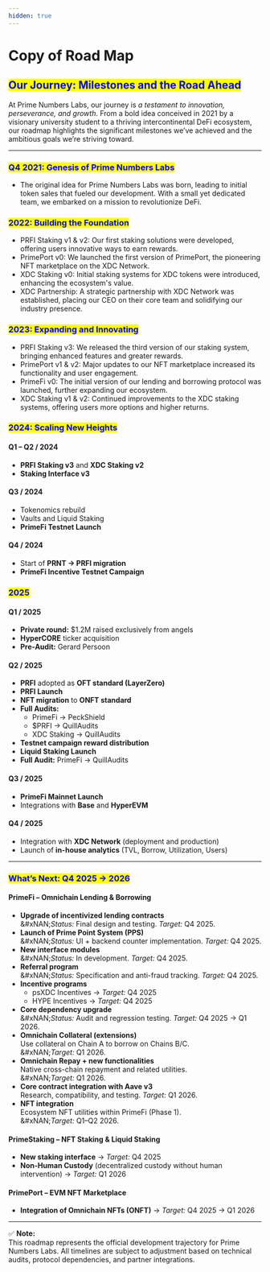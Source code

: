 ```yaml
---
hidden: true
---
```


# Copy of Road Map

## <mark style="color:blue;">Our Journey: Milestones and the Road Ahead</mark>

At Prime Numbers Labs, our journey is _a testament to innovation, perseverance, and growth_. From a bold idea conceived in 2021 by a visionary university student to a thriving intercontinental DeFi ecosystem, our roadmap highlights the significant milestones we’ve achieved and the ambitious goals we’re striving toward.

***

### <mark style="color:blue;">Q4 2021: Genesis of Prime Numbers Labs</mark>

* The original idea for Prime Numbers Labs was born, leading to initial token sales that fueled our development. With a small yet dedicated team, we embarked on a mission to revolutionize DeFi.

### <mark style="color:blue;">**2022: Building the Foundation**</mark>

* PRFI Staking v1 & v2: Our first staking solutions were developed, offering users innovative ways to earn rewards.
* PrimePort v0: We launched the first version of PrimePort, the pioneering NFT marketplace on the XDC Network.
* XDC Staking v0: Initial staking systems for XDC tokens were introduced, enhancing the ecosystem's value.
* XDC Partnership: A strategic partnership with XDC Network was established, placing our CEO on their core team and solidifying our industry presence.

### <mark style="color:blue;">**2023: Expanding and Innovating**</mark>

* PRFI Staking v3: We released the third version of our staking system, bringing enhanced features and greater rewards.
* PrimePort v1 & v2: Major updates to our NFT marketplace increased its functionality and user engagement.
* PrimeFi v0: The initial version of our lending and borrowing protocol was launched, further expanding our ecosystem.
* XDC Staking v1 & v2: Continued improvements to the XDC staking systems, offering users more options and higher returns.

### <mark style="color:blue;">**2024: Scaling New Heights**</mark>

#### **Q1 – Q2 / 2024**

* **PRFI Staking v3** and **XDC Staking v2**
* **Staking Interface v3**

#### **Q3 / 2024**

* Tokenomics rebuild
* Vaults and Liquid Staking
* **PrimeFi Testnet Launch**

#### **Q4 / 2024**

* Start of **PRNT → PRFI migration**
* **PrimeFi Incentive Testnet Campaign**

### <mark style="color:blue;">**2025**</mark>

#### **Q1 / 2025**

* **Private round:** $1.2M raised exclusively from angels
* **HyperCORE** ticker acquisition
* **Pre-Audit:** Gerard Persoon

#### **Q2 / 2025**

* **PRFI** adopted as **OFT standard (LayerZero)**
* **PRFI Launch**
* **NFT migration** to **ONFT standard**
* **Full Audits:**
  * PrimeFi → PeckShield
  * $PRFI → QuillAudits
  * XDC Staking → QuillAudits
* **Testnet campaign reward distribution**
* **Liquid Staking Launch**
* **Full Audit:** PrimeFi → QuillAudits

#### **Q3 / 2025**

* **PrimeFi Mainnet Launch**
* Integrations with **Base** and **HyperEVM**

#### **Q4 / 2025**

* Integration with **XDC Network** (deployment and production)
* Launch of **in-house analytics** (TVL, Borrow, Utilization, Users)

***

### <mark style="color:blue;">What’s Next: Q4 2025 → 2026</mark>

#### **PrimeFi – Omnichain Lending & Borrowing**

* **Upgrade of incentivized lending contracts**\
  &#xNAN;_&#x53;tatus:_ Final design and testing. _Target:_ Q4 2025.
* **Launch of Prime Point System (PPS)**\
  &#xNAN;_&#x53;tatus:_ UI + backend counter implementation. _Target:_ Q4 2025.
* **New interface modules**\
  &#xNAN;_&#x53;tatus:_ In development. _Target:_ Q4 2025.
* **Referral program**\
  &#xNAN;_&#x53;tatus:_ Specification and anti-fraud tracking. _Target:_ Q4 2025.
* **Incentive programs**
  * psXDC Incentives → _Target:_ Q4 2025
  * HYPE Incentives → _Target:_ Q4 2025
* **Core dependency upgrade**\
  &#xNAN;_&#x53;tatus:_ Audit and regression testing. _Target:_ Q4 2025 → Q1 2026.
* **Omnichain Collateral (extensions)**\
  Use collateral on Chain A to borrow on Chains B/C.\
  &#xNAN;_&#x54;arget:_ Q1 2026.
* **Omnichain Repay + new functionalities**\
  Native cross-chain repayment and related utilities.\
  &#xNAN;_&#x54;arget:_ Q1 2026.
* **Core contract integration with Aave v3**\
  Research, compatibility, and testing. _Target:_ Q1 2026.
* **NFT integration**\
  Ecosystem NFT utilities within PrimeFi (Phase 1).\
  &#xNAN;_&#x54;arget:_ Q1–Q2 2026.

#### **PrimeStaking – NFT Staking & Liquid Staking**

* **New staking interface** → _Target:_ Q4 2025
* **Non-Human Custody** (decentralized custody without human intervention) → _Target:_ Q1 2026

#### **PrimePort – EVM NFT Marketplace**

* **Integration of Omnichain NFTs (ONFT)** → _Target:_ Q4 2025 → Q1 2026

***

✅ **Note:**\
This roadmap represents the official development trajectory for Prime Numbers Labs. All timelines are subject to adjustment based on technical audits, protocol dependencies, and partner integrations.

